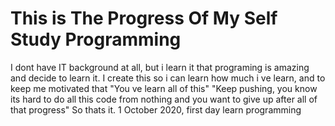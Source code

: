 # This is The Progress Of My Self Study Programming
I dont have IT background at all, but i learn it that programing is amazing and decide to learn it.
I create this so i can learn how much i ve learn, and to keep me motivated that "You ve learn all of this"
"Keep pushing, you know its hard to do all this code from nothing and you want to give up after all of that progress"
So thats it.
1 October 2020, first day learn programming

